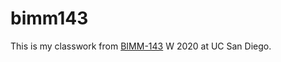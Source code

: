 # bimm143

This is my classwork from [BIMM-143](https://bioboot.github.io/bimm143_W20/) W 2020 at UC San Diego.
